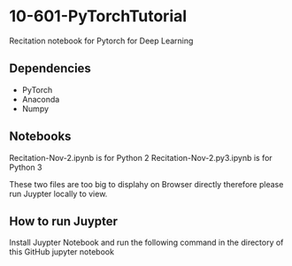# 10-601-PyTorchTutorial
Recitation notebook for Pytorch for Deep Learning 

## Dependencies
- PyTorch
- Anaconda
- Numpy

## Notebooks
Recitation-Nov-2.ipynb is for Python 2
Recitation-Nov-2.py3.ipynb is for Python 3

These two files are too big to displahy on Browser directly therefore please run Juypter locally to view.

## How to run Juypter
Install Juypter Notebook and run the following command in the directory of this GitHub
  jupyter notebook
